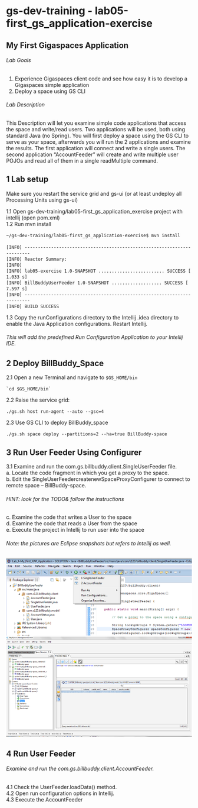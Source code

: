 # gs-dev-training - lab05-first_gs_application-exercise

##  My First Gigaspaces Application

###### Lab Goals
1.	Experience Gigaspaces client code and see how easy it is to develop a Gigaspaces simple application
2.	Deploy a space using GS CLI

###### Lab Description

This Description will let you examine simple code applications that access the space and write/read users. 
Two applications will be used, both using standard Java (no Spring).
You will first deploy a space using the GS CLI to serve as your space, 
afterwards you will run the 2 applications and examine the results.
The first application will connect and write a single users. 
The second application “AccountFeeder” will create and write multiple user POJOs
and read all of them in a single readMultiple command.
## 1 Lab setup
Make sure you restart the service grid and gs-ui (or at least undeploy all Processing Units using gs-ui)
               
1.1 Open gs-dev-training/lab05-first_gs_application_exercise project with intellij (open pom.xml)<br />
1.2 Run mvn install

    ~/gs-dev-training/lab05-first_gs_application-exercise$ mvn install
    
    [INFO] ------------------------------------------------------------------------
    [INFO] Reactor Summary:
    [INFO] 
    [INFO] lab05-exercise 1.0-SNAPSHOT ......................... SUCCESS [  1.033 s]
    [INFO] BillBuddyUserFeeder 1.0-SNAPSHOT ................... SUCCESS [  7.597 s]
    [INFO] ------------------------------------------------------------------------
    [INFO] BUILD SUCCESS

1.3 Copy the runConfigurations directory to the Intellij .idea directory to enable the Java Application configurations. Restart Intellij.

###### This will add the predefined Run Configuration Application to your Intellij IDE.

## 2  Deploy BillBuddy_Space

2.1 Open a new Terminal and navigate to `$GS_HOME/bin` <br />

    `cd $GS_HOME/bin`
    
2.2 Raise the service grid:

    ./gs.sh host run-agent --auto --gsc=4
    
2.3 Use GS CLI to deploy BillBuddy_space

    ./gs.sh space deploy --partitions=2 --ha=true BillBuddy-space

## 3	Run User Feeder Using Configurer
3.1 Examine and run the com.gs.billbuddy.client.SingleUserFeeder file. <br /> 
a.	Locate the code fragment in which you get a proxy to the space. <br /> 
b.	Edit the SingleUserFeedercreatenewSpaceProxyConfigurer to connect to remote space – BillBuddy-space. <br /> 
###### HINT: look for the TODO& follow the instructions <br />
c.	Examine the code that writes a User to the space <br />
d.	Examine the code that reads a User from the space <br />
e.	Execute the project in Intellij to run user into the space

###### Note: the pictures are Eclipse snapshots but refers to Intellij as well.

![Screenshot](./Pictures/Picture1.png)
![Screenshot](./Pictures/Picture2.png)

## 4	Run User Feeder
###### Examine and run the com.gs.billbuddy.client.AccountFeeder. <br />
4.1 Check the UserFeeder.loadData() method. <br />
4.2 Open run configuration options in Intellij. <br />
4.3 Execute the AccountFeeder
